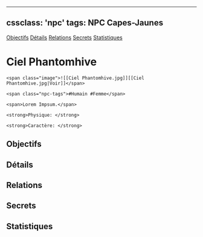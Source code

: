 
---
cssclass: 'npc'
tags: NPC Capes-Jaunes
---
<span class="nav">[Objectifs](#Objectifs) [Détails](#Détails)  [Relations](#Relations) [Secrets](#Secrets) [Statistiques](#Statistiques)</span>

# Ciel Phantomhive
```ad-desc
<span class="image">![[Ciel Phantomhive.jpg]][[Ciel Phantomhive.jpg|Voir]]</span>

<span class="npc-tags">#Humain #Femme</span>

<span>Lorem Impsum.</span>

<strong>Physique: </strong>

<strong>Caractère: </strong>

```

## Objectifs
## Détails

## Relations
## Secrets
## Statistiques